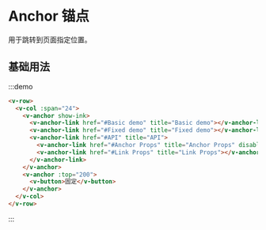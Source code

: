 # Anchor 锚点

用于跳转到页面指定位置。

## 基础用法

:::demo 

```html
<v-row>
  <v-col :span="24">
    <v-anchor show-ink>
      <v-anchor-link href="#Basic demo" title="Basic demo"></v-anchor-link>
      <v-anchor-link href="#Fixed demo" title="Fixed demo"></v-anchor-link>
      <v-anchor-link href="#API" title="API">
        <v-anchor-link href="#Anchor Props" title="Anchor Props" disabled></v-anchor-link>
        <v-anchor-link href="#Link Props" title="Link Props"></v-anchor-link>
      </v-anchor-link>
    </v-anchor>
    <v-anchor :top="200">
      <v-button>固定</v-button>
    </v-anchor>
  </v-col>
</v-row>
```
:::

<script>
  import Row from '@/components/row';
  import Col from '@/components/col';
  import Button from '@/components/button';
  import Anchor from '@/components/anchor';
  import AnchorLink from '@/components/anchor-link';

  export default {
    components: {
      VRow: Row,
      VCol: Col,
      VButton: Button,
      VAnchor: Anchor,
      VAnchorLink: AnchorLink,
    },
    data() {
      return {
        active: '#API',
      };
    },
    methods: {
    },
  };
</script>

<style rel="stylesheet/scss" lang="sass" scoped>
  .article {
    height: 2000px; 
  }
</style>